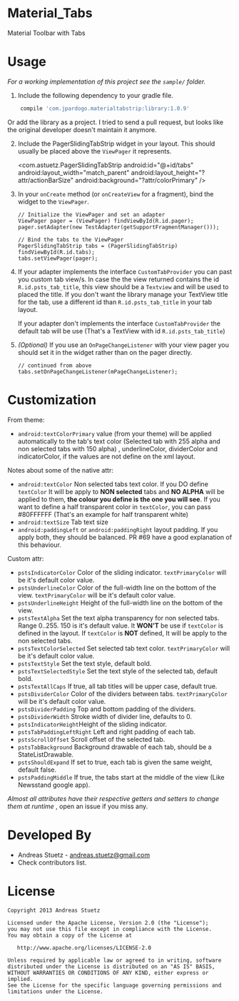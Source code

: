 # Material_Tabs
Material Toolbar with Tabs

# Usage

*For a working implementation of this project see the `sample/` folder.*

  1. Include the following dependency to your gradle file.

```groovy
    compile 'com.jpardogo.materialtabstrip:library:1.0.9'
```
  Or add the library as a project. I tried to send a pull request, but looks like the original
  developer doesn't maintain it anymore.

  2. Include the PagerSlidingTabStrip widget in your layout. This should usually be placed
     above the `ViewPager` it represents.

        <com.astuetz.PagerSlidingTabStrip
            android:id="@+id/tabs"
            android:layout_width="match_parent"
            android:layout_height="?attr/actionBarSize"
            android:background="?attr/colorPrimary" />

  3. In your `onCreate` method (or `onCreateView` for a fragment), bind the
     widget to the `ViewPager`.

         // Initialize the ViewPager and set an adapter
         ViewPager pager = (ViewPager) findViewById(R.id.pager);
         pager.setAdapter(new TestAdapter(getSupportFragmentManager()));

         // Bind the tabs to the ViewPager
         PagerSlidingTabStrip tabs = (PagerSlidingTabStrip) findViewById(R.id.tabs);
         tabs.setViewPager(pager);

  5. If your adapter implements the interface `CustomTabProvider` you can past you custom tab view/s.
     In case the the view returned contains the id `R.id.psts_tab_title`, this view should be a `Textview`  and
     will be used to placed the title. If you don't want the library manage your TextView title for the tab,
     use a different id than `R.id.psts_tab_title` in your tab layout.

     If your adapter don't implements the interface `CustomTabProvider` the default tab will be use (That's a TextView with id `R.id.psts_tab_title`)

  4. *(Optional)* If you use an `OnPageChangeListener` with your view pager
     you should set it in the widget rather than on the pager directly.

         // continued from above
         tabs.setOnPageChangeListener(mPageChangeListener);

# Customization

From theme:

* `android:textColorPrimary` value (from your theme) will be applied automatically to the tab's text color (Selected tab with 255 alpha and non selected tabs with 150 alpha) , underlineColor, dividerColor and indicatorColor, if the values are not define on the xml layout.

Notes about some of the native attr:

* `android:textColor` Non selected tabs text color. If you DO define `textColor` It will be apply to **NON selected** tabs and **NO ALPHA** will be applied to them, **the colour you define is the one you will see**. If you want to define a half transparent color in `textColor`, you can pass #80FFFFFF (That's an example for half transparent white)
* `android:textSize` Tab text size
* `android:paddingLeft` or `android:paddingRight` layout padding. If you apply both, they should be balanced. PR #69 have a good explanation of this behaviour.

Custom attr:

 * `pstsIndicatorColor` Color of the sliding indicator. `textPrimaryColor` will be it's default color value.
 * `pstsUnderlineColor` Color of the full-width line on the bottom of the view. `textPrimaryColor` will be it's default color value.
 * `pstsUnderlineHeight` Height of the full-width line on the bottom of the view.
 * `pstsTextAlpha` Set the text alpha transparency for non selected tabs. Range 0..255. 150 is it's default value. It **WON'T** be use if `textColor` is defined in the layout. If `textColor` is **NOT** defined, It will be apply to the non selected tabs.
 * `pstsTextColorSelected` Set selected tab text color. `textPrimaryColor` will be it's default color value.
 * `pstsTextStyle` Set the text style, default bold.
 * `pstsTextSelectedStyle` Set the text style of the selected tab, default bold.
 * `pstsTextAllCaps` If true, all tab titles will be upper case, default true.
 * `pstsDividerColor` Color of the dividers between tabs. `textPrimaryColor` will be it's default color value.
 * `pstsDividerPadding` Top and bottom padding of the dividers.
 * `pstsDividerWidth` Stroke width of divider line, defaults to 0.
 * `pstsIndicatorHeight`Height of the sliding indicator.
 * `pstsTabPaddingLeftRight` Left and right padding of each tab.
 * `pstsScrollOffset` Scroll offset of the selected tab.
 * `pstsTabBackground` Background drawable of each tab, should be a StateListDrawable.
 * `pstsShouldExpand` If set to true, each tab is given the same weight, default false.
 * `pstsPaddingMiddle` If true, the tabs start at the middle of the view (Like Newsstand google app).


*Almost all attributes have their respective getters and setters to change them at runtime* , open an issue if you miss any.

# Developed By

 * Andreas Stuetz - <andreas.stuetz@gmail.com>
 * Check contributors list.

# License

    Copyright 2013 Andreas Stuetz

    Licensed under the Apache License, Version 2.0 (the "License");
    you may not use this file except in compliance with the License.
    You may obtain a copy of the License at

       http://www.apache.org/licenses/LICENSE-2.0

    Unless required by applicable law or agreed to in writing, software
    distributed under the License is distributed on an "AS IS" BASIS,
    WITHOUT WARRANTIES OR CONDITIONS OF ANY KIND, either express or implied.
    See the License for the specific language governing permissions and
    limitations under the License.
